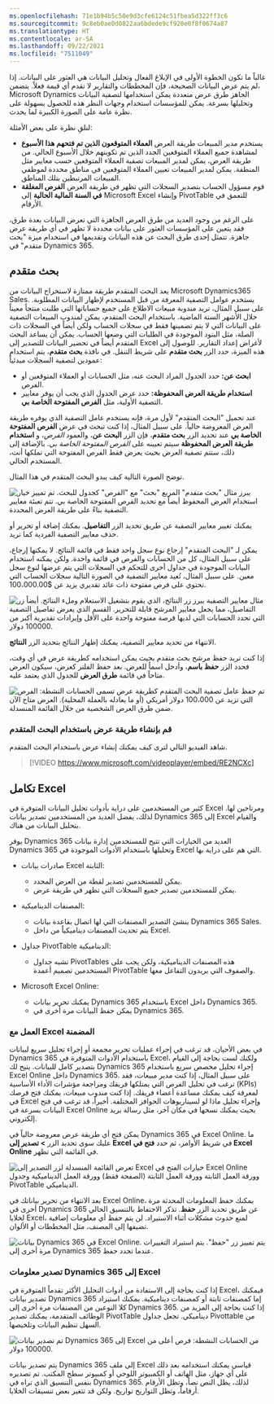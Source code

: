 ```yaml
---
ms.openlocfilehash: 71e1b94b5c50e9d3cfe6124c51fbea5d322ff3c6
ms.sourcegitcommit: 9c8eb0ae0d0822aa6bdede9cf920e0f8f0674a87
ms.translationtype: HT
ms.contentlocale: ar-SA
ms.lasthandoff: 09/22/2021
ms.locfileid: "7511049"
---
```

غالباً ما تكون الخطوة الأولى في الإبلاغ الفعال وتحليل البيانات هي العثور على البيانات. إذا لم يتم عرض البيانات الصحيحة، فإن المخططات والتقارير لا تقدم أي قيمة فعلاً. يتضمن، Microsoft Dynamics الجاهز طرق عرض متعددة يمكن استخدامها لتصفية البيانات وتحليلها بسرعة. يمكن للمؤسسات استخدام وجهات النظر هذه للحصول بسهولة على نظرة عامة على الصورة الكبيرة لما يحدث.

لنلقِ نظرة على بعض الأمثلة:

- يستخدم مدير المبيعات طريقة العرض **العملاء المتوقعون الذين تم فتحهم هذا الأسبوع** لمشاهدة جميع العملاء المتوقعين الجدد الذين تم تكوينهم خلال الأسبوع الحالي. من طريقة العرض، يمكن لمدير المبيعات تصفية العملاء المتوقعين حسب معايير مثل المنطقة. يمكن لمدير المبيعات تعيين العملاء المتوقعين في مناطق محددة لموظفي المبيعات المرتبطين بتلك المناطق.
- قوم مسؤول الحساب بتصدير السجلات التي تظهر في طريقة العرض **الفرص المغلقة في السنة المالية الحالية** إلى Microsoft Excel وإنشاء PivotTable للتعمق في الأرقام.

على الرغم من وجود العديد من طرق العرض الجاهزة التي تعرض البيانات بعدة طرق، فقد يتعين على المؤسسات العثور على بيانات محددة لا تظهر في أي طريقة عرض جاهزة. تتمثل إحدى طرق البحث عن هذه البيانات وتقديمها في استخدام ميزة "بحث متقدم" في Dynamics 365.

## <a name="advanced-find"></a>بحث متقدم

يعد البحث المتقدم طريقة ممتازة لاستخراج البيانات من Microsoft Dynamics365 Sales. يستخدم عوامل التصفية المعرفة من قبل المستخدم لإظهار البيانات المطلوبة. على سبيل المثال، تريد مندوبة مبيعات الاطلاع على جميع حساباتها التي طلبت منتجاً معيناً خلال الأشهر الستة الماضية. باستخدام البحث المتقدم، يمكن لمندوب المبيعات التصفية على البيانات التي لا يتم تضمينها فقط في سجلات الحساب ولكن أيضاً في السجلات ذات الصلة، مثل البنود الموجودة في الطلبات التي وضعها الحساب. يمكن أن يساعد البحث المتقدم أيضاً في تحضير البيانات للتصدير إلى Excel لأغراض إعداد التقارير. للوصول إلى هذه الميزة، حدد الزر **بحث متقدم** على شريط التنقل. في نافذة **بحث متقدم**، يتم استخدام عمودين لتصفية السجلات مبدئياً:

- **ابحث عن:** حدد الجدول المراد البحث عنه، مثل الحسابات أو العملاء المتوقعين أو الفرص.
- **استخدام طريقة العرض المحفوظة:** حدد عرض الجدول الذي يجب أن يوفر معايير التصفية الأولية، مثل **الفرص المفتوحة الخاصة بي**.

عند تحميل "البحث المتقدم" لأول مرة، فإنه يستخدم عامل التصفية الذي يوفره طريقة العرض المعروضة حالياً. على سبيل المثال، إذا كنت تبحث في عرض **الفرص المفتوحة الخاصة بي** عند تحديد الزر **بحث متقدم**، فإن الزر **البحث عن**، والعمود *الفرص*، و **استخدام طريقة العرض المحفوظة** سيتم تعيينه على *الفرص المفتوحة الخاصة بي*. بالإضافة إلى ذلك، ستتم تصفية العرض بحيث يعرض فقط الفرص المفتوحة التي تملكها أنت، المستخدم الحالي.

توضح الصورة التالية كيف يبدو البحث المتقدم في هذا المثال.

![يبرز مثال "بحث متقدم" المربع "بحث" مع "الفرص" كجدول للبحث. تم تمييز خيار استخدام العرض المحفوظ أيضاً مع تحديد الفرص المفتوحة الخاصة بي. تتم تعبئة معايير التصفية بناءً على طريقة العرض المحددة.](../media/al-unit2-1.png)

يمكنك تغيير معايير التصفية عن طريق تحديد الزر **التفاصيل**. يمكنك إضافة أو تحرير أو حذف معايير التصفية الفردية كما تريد.

يمكن لـ "البحث المتقدم" إرجاع نوع سجل واحد فقط في قائمة النتائج. لا يمكنها إرجاع، على سبيل المثال، كل من الحسابات والفرص في قائمة واحدة. ولكن يمكنه استخدام البيانات الموجودة في جداول أخرى للتحكم في السجلات التي يتم عرضها لنوع سجل معين. على سبيل المثال، تُعيد معايير التصفية في الصورة التالية سجلات الحساب التي تحتوي على فرص مفتوحة ذات عائد تقديري يزيد عن \$100،000.00.

![مثال معايير التصفية يبرز زر النتائج، الذي يقوم بتشغيل الاستعلام وملء النتائج. أيضاً زر التفاصيل، مما يجعل معايير المرشح قابلة للتحرير. القسم الذي يعرض تفاصيل التصفية التي تحدد الحسابات التي لديها فرصة مفتوحة واحدة على الأقل وإيرادات تقديرية أكبر من 100000 دولار.](../media/al-unit2-2.png)

الانتهاء من تحديد معايير التصفية، يمكنك إظهار النتائج بتحديد الزر **النتائج**.

إذا كنت تريد حفظ مرشح بحث متقدم بحيث يمكن استخدامه كطريقة عرض في أي وقت، فحدد الزر **حفظ باسم**، وأدخل اسماً للعرض. بعد حفظ الفلتر كعرض، سيكون العرض متاحاً في قائمة **طرق العرض** للجدول الذي يعتمد عليه.

![تم حفظ عامل تصفية البحث المتقدم كطريقة عرض تسمى الحسابات النشطة: الفرص التي تزيد عن 100،000 دولار أمريكي (أو ما يعادله بالعملة المحلية). العرض متاح الآن ضمن طرق العرض الشخصية من خلال القائمة المنسدلة.](../media/al-unit2-3.png)

### <a name="create-a-view-by-using-advanced-find"></a>قم بإنشاء طريقة عرض باستخدام البحث المتقدم

شاهد الفيديو التالي لترى كيف يمكنك إنشاء عرض باستخدام البحث المتقدم.

> [!VIDEO https://www.microsoft.com/videoplayer/embed/RE2NCXc]

## <a name="excel-integration"></a>تكامل Excel

كثير من المستخدمين على دراية بأدوات تحليل البيانات المتوفرة في Excel ومرتاحين لها. لذلك، يفضل العديد من المستخدمين تصدير بيانات Dynamics 365 إلى Excel والقيام بتحليل البيانات من هناك.

يوفر Dynamics 365 العديد من الخيارات التي تتيح للمستخدمين إدارة بيانات Dynamics 365 وتحليلها باستخدام الأدوات الموجودة في Excel التي هم على دراية بها.

- صادرات بيانات Excel الثابتة:

  - يمكن للمستخدمين تصدير لقطة من العرض المحدد.
  - يمكن للمستخدمين تصدير جميع السجلات التي تظهر في طريقة عرض.

- المصنفات الديناميكية:

  - ينشئ التصدير المصنفات التي لها اتصال بقاعدة بيانات Dynamics 365 Sales.
  - يتم تحديث المصنفات ديناميكياً من داخل Excel.

- جداول PivotTable الديناميكية:
  - تشبه جداول PivotTables هذه المصنفات الديناميكية، ولكن يجب على المستخدمين تصميم أعمدة PivotTable والصفوف التي يريدون التفاعل معها.
- Microsoft Excel ‏Online:
  - يمكنك تحرير بيانات Dynamics 365 باستخدام Excel داخل Dynamics 365.
  - يمكن حفظ البيانات مرة أخرى في Dynamics 365.

### <a name="working-with-inline-excel"></a>العمل مع Excel المضمنة

في بعض الأحيان، قد ترغب في إجراء عمليات تحرير مجمعة أو إجراء تحليل سريع لبيانات Dynamics 365 باستخدام الأدوات المتوفرة في Excel، ولكنك لست بحاجة إلى القيام بتصدير كامل للبيانات. يتيح لك Dynamics 365 إجراء تحليل مخصص سريع باستخدام Excel Online داخل Dynamics 365. على سبيل المثال، إذا كنت مدير مبيعات، فقد ترغب في تحليل الفرص التي يمتلكها فريقك ومراجعة مؤشرات الأداء الأساسية (KPIs) لمعرفة كيف يمكنك مساعدة أعضاء فريقك. إذا كنت مندوب مبيعات، يمكنك فتح فرصك في Excel وإجراء تحليل ماذا لو لسيناريوهات الحوافز المختلفة. أخيراً، قد ترغب في فتح البيانات بسرعة في Excel Online بحيث يمكنك نسخها في مكان آخر، مثل رسالة بريد إلكتروني.

يمكن فتح أي طريقة عرض معروضة حالياً في Dynamics 365 في Excel Online. ما عليك سوى تحديد الزر **> تصدير إلى Excel** في شريط الأوامر، ثم حدد **فتح في Excel Online** في القائمة التي تظهر.

![تعرض القائمة المنسدلة لزر التصدير إلى Excel خيارات الفتح في Excel Online وورقة العمل الثابتة وورقة العمل الثابتة (الصفحة فقط) وورقة العمل الديناميكية وجدول PivotTable الديناميكي.](../media/al-unit2-4.png)

بعد الانتهاء من تحرير بياناتك في Excel Online، يمكنك حفظ المعلومات المحدثة مرة أخرى في Dynamics 365 عن طريق تحديد الزر **حفظ**. تذكر الاحتفاظ بالتنسيق الحالي لخلايا Excel، لمنع حدوث مشكلات أثناء الاستيراد. لن يتم حفظ أي معلومات إضافية تضيفها إلى المصنف، مثل المخططات أو الألوان.

![بيانات Dynamics 365 في Excel Online. يتم تمييز زر "حفظ". يتم استيراد التغييرات مرة أخرى إلى Dynamics 365 عندما تحدد حفظ.](../media/al-unit2-5.png)

### <a name="exporting-dynamics-365-information-to-excel"></a>تصدير معلومات Dynamics 365 إلى Excel

إذا كنت بحاجة إلى الاستفادة من أدوات التحليل الأكثر تقدماً المتوفرة في Excel، فيمكنك تصدير بيانات Dynamics 365 إما كمصنفات ثابتة أو كمصنفات ديناميكية. يمكنك استيراد كلا النوعين من المصنفات مرة أخرى إلى Dynamics 365. إذا كنت بحاجة إلى المزيد من الوظائف المتقدمة، يمكنك تصدير PivotTable ديناميكي. تجعل جداول Pivottable من السهل تنظيم البيانات وتلخيصها.

![تم تصدير بيانات Dynamics 365 إلى Excel من الحسابات النشطة: فرص أعلى من 100000 دولار.](../media/al-unit2-6.png)

يتم تصدير بيانات Dynamics 365 إلى ملف Excel قياسي يمكنك استخدامه بعد ذلك على أي جهاز، مثل الهاتف أو الكمبيوتر اللوحي أو كمبيوتر سطح المكتب. تم تصديره بنفس التنسيق الذي تراه في Dynamics 365. لذلك، يظل النص نصاً، وتظل الأرقام أرقاماً، وتظل التواريخ تواريخ. ولكن قد تتغير بعض تنسيقات الخلايا.
